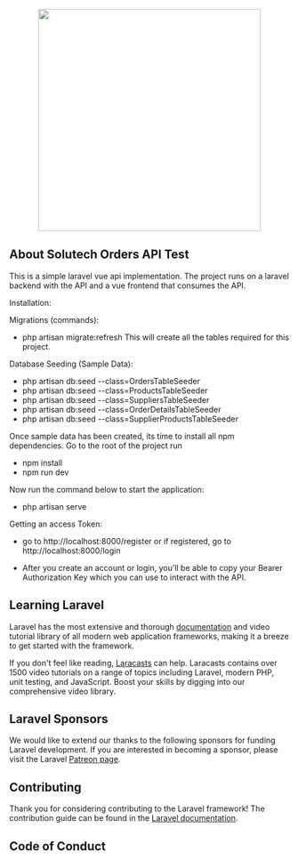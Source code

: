 <p align="center"><img src="https://www.solutech.co.ke/wp-content/uploads/2018/10/Solutech-Limited-Transparent-Logo.png" width="400"></p>


## About Solutech Orders API Test

This is a simple laravel vue api implementation. The project runs on a laravel backend 
with the API and a vue frontend that consumes the API.

Installation:

Migrations (commands):
 - php artisan migrate:refresh
This will create all the tables required for this project.

Database Seeding (Sample Data):
- php artisan db:seed --class=OrdersTableSeeder
- php artisan db:seed --class=ProductsTableSeeder
- php artisan db:seed --class=SuppliersTableSeeder
- php artisan db:seed --class=OrderDetailsTableSeeder
- php artisan db:seed --class=SupplierProductsTableSeeder

Once sample data has been created, its time to install all npm dependencies. Go to the root of the project run 
- npm install
- npm run dev 

Now run the command below to start the application:
- php artisan serve

Getting an access Token:
- go to http://localhost:8000/register
or if registered, go to http://localhost:8000/login

- After you create an account or login, you'll be able to copy your Bearer Authorization Key which you can use to interact with the API.

## Learning Laravel

Laravel has the most extensive and thorough [documentation](https://laravel.com/docs) and video tutorial library of all modern web application frameworks, making it a breeze to get started with the framework.

If you don't feel like reading, [Laracasts](https://laracasts.com) can help. Laracasts contains over 1500 video tutorials on a range of topics including Laravel, modern PHP, unit testing, and JavaScript. Boost your skills by digging into our comprehensive video library.

## Laravel Sponsors

We would like to extend our thanks to the following sponsors for funding Laravel development. If you are interested in becoming a sponsor, please visit the Laravel [Patreon page](https://patreon.com/taylorotwell).

## Contributing

Thank you for considering contributing to the Laravel framework! The contribution guide can be found in the [Laravel documentation](https://laravel.com/docs/contributions).

## Code of Conduct
